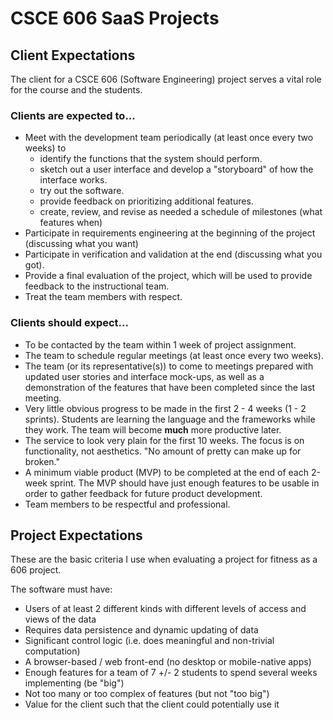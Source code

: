 # CSCE 606 SaaS Projects

## Client Expectations

The client for a CSCE 606 (Software Engineering) project serves a vital role for the course and the students.

### Clients are expected to...

* Meet with the development team periodically (at least once every two weeks) to
  + identify the functions that the system should perform.
  + sketch out a user interface and develop a "storyboard" of how the interface works.
  + try out the software.
  + provide feedback on prioritizing additional features.
  + create, review, and revise as needed a schedule of milestones (what features when)
* Participate in requirements engineering at the beginning of the project (discussing what you want)
* Participate in verification and validation at the end (discussing what you got).
* Provide a final evaluation of the project, which will be used to provide feedback to the instructional team.
* Treat the team members with respect.

### Clients should expect...

* To be contacted by the team within 1 week of project assignment.
* The team to schedule regular meetings (at least once every two weeks).
* The team (or its representative(s)) to come to meetings prepared with updated user stories and interface mock-ups, as well as a demonstration of the features that have been completed since the last meeting.
* Very little obvious progress to be made in the first 2 - 4 weeks (1 - 2 sprints).  Students are learning the language and the frameworks while they work.  The team will become **much** more productive later.
* The service to look very plain for the first 10 weeks.  The focus is on functionality, not aesthetics. "No amount of pretty can make up for broken."
* A minimum viable product (MVP) to be completed at the end of each 2-week sprint. The MVP should have just enough features to be usable in order to gather feedback for future product development.
* Team members to be respectful and professional.

## Project Expectations

These are the basic criteria I use when evaluating a project for fitness as a 606 project.

The software must have:

* Users of at least 2 different kinds with different levels of access and views of the data
* Requires data persistence and dynamic updating of data
* Significant control logic (i.e. does meaningful and non-trivial computation)
* A browser-based / web front-end (no desktop or mobile-native apps)
* Enough features for a team of 7 +/- 2 students to spend several weeks implementing (be "big")
* Not too many or too complex of features (but not "too big")
* Value for the client such that the client could potentially use it

